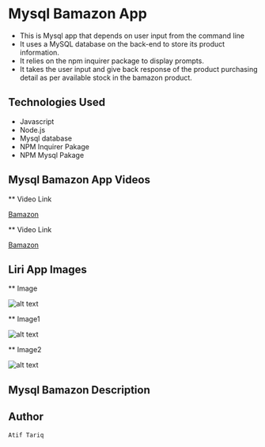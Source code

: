 # Mysql Bamazon App

*   This is Mysql app that depends on user input from the command line
*   It uses a MySQL database on the back-end to store its product information.
*   It relies on the npm inquirer package to display prompts.
*   It takes the user input and give back response of the product purchasing detail as per available        stock in the bamazon product.

## Technologies Used
*   Javascript
*   Node.js
*   Mysql database
*   NPM Inquirer Pakage
*   NPM Mysql Pakage

## Mysql Bamazon App Videos

** Video Link

[Bamazon](video)

** Video Link

[Bamazon](video)

## Liri App Images

** Image

![alt text]( "image")

** Image1

![alt text]( "image1")

** Image2

![alt text]( "image2")

## Mysql Bamazon Description


## Author
    Atif Tariq
